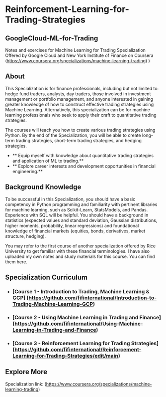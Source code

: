 # Reinforcement-Learning-for-Trading-Strategies
## GoogleCloud-ML-for-Trading
Notes and exercises for Machine Learning for Trading Specialization Offered by Google Cloud and New York Institute of Finance on Coursera (https://www.coursera.org/specializations/machine-learning-trading) )

## About
This Specialization is for finance professionals, including but not limited to: hedge fund traders, analysts, day traders, those involved in investment management or portfolio management, and anyone interested in gaining greater knowledge of how to construct effective trading strategies using Machine Learning. Alternatively, this specialization can be for machine learning professionals who seek to apply their craft to quantitative trading strategies.

The courses will teach you how to create various trading strategies using Python. By the end of the Specialization, you will be able to create long-term trading strategies, short-term trading strategies, and hedging strategies.

+ ** Equip myself with knowledge about quantitative trading strategies and application of ML to trading.**
+ ** Explore career interests and development opportunities in financial engineering.**

## Background Knowledge
To be successful in this Specialization, you should have a basic competency in Python programming and familiarity with pertinent libraries for machine learning, such as Scikit-Learn, StatsModels, and Pandas. Experience with SQL will be helpful. You should have a background in statistics (expected values and standard deviation, Gaussian distributions, higher moments, probability, linear regressions) and foundational knowledge of financial markets (equities, bonds, derivatives, market structure, hedging).

You may refer to the first course of another specialization offered by Rice University to get familiar with these financial terminologies. I have also uploaded my own notes and study materials for this course. You can find them here.

## Specialization Curriculum
+ ### [Course 1 - Introduction to Trading, Machine Learning & GCP] (https://github.com/fifinternational/Introduction-to-Trading-Machine-Learning-GCP) ###
+ ### [Course 2 - Using Machine Learning in Trading and Finance] (https://github.com/fifinternational/Using-Machine-Learning-in-Trading-and-Finance) ###
+ ### [Course 3 - Reinforcement Learning for Trading Strategies] (https://github.com/fifinternational/Reinforcement-Learning-for-Trading-Strategies/edit/main) ###
  
## Explore More
Specialization link: (https://www.coursera.org/specializations/machine-learning-trading)
